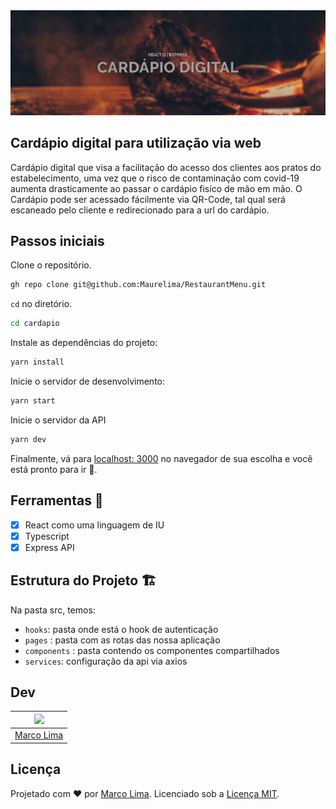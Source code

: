 <img src="https://raw.githubusercontent.com/Maurelima/RestaurantMenu/master/web/src/assets/capa.jpg" />

## Cardápio digital para utilização via web

Cardápio digital que visa a facilitação do acesso dos clientes aos pratos do estabelecimento, uma vez que o risco de contaminação com covid-19 
aumenta drasticamente ao passar o cardápio fisíco de mão em mão.
O Cardápio pode ser acessado fácilmente via QR-Code, tal qual será escaneado pelo cliente e redirecionado para a url do cardápio.

## Passos iniciais

Clone o repositório.

```sh
gh repo clone git@github.com:Maurelima/RestaurantMenu.git
```

`cd` no diretório.

```sh
cd cardapio
```

Instale as dependências do projeto:

```sh
yarn install
```

Inicie o servidor de desenvolvimento:

```sh
yarn start
```

Inicie o servidor da API

```sh
yarn dev
```

Finalmente, vá para [localhost: 3000](http://localhost:3000) no navegador de sua escolha e você está pronto para ir 🚀.

## Ferramentas 🧰

- [x] React como uma linguagem de IU
- [x] Typescript
- [x] Express API
## Estrutura do Projeto 🏗

Na pasta src, temos:

- `hooks`: pasta onde está o hook de autenticação
- `pages` :  pasta com as rotas das nossa aplicação
- `components` :  pasta contendo os componentes compartilhados
- `services`: configuração da api via axios

## Dev

| [<img src="https://avatars.githubusercontent.com/u/59918400?s=400&u=3554ebcf0f75263637516867945ebd371e68da71&v=4" width="75px;"/>](https://github.com/Maurelima) |
| :-----------------------------------------------------------------------------------------------------------------------------------------------------------------: |
|                                                          [Marco Lima](https://github.com/Maurelima)                                                          |

## Licença

Projetado com ♥ por [Marco Lima](https://github.com/Maurelima). Licenciado sob a [Licença MIT](licença).
